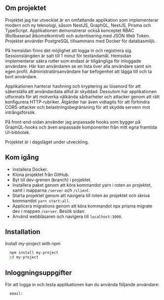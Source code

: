 
## Om projektet

Projektet jag har utvecklat är en omfattande applikation som implementerar modern och ny teknologi, såsom NestJS, GraphQL, NextJS, Prisma och TypeScript. Applikationen demonstrerar också konceptet RBAC (Rollbaserad åtkomstkontroll) och autentisering med JSON Web Token. Projektet använder PostgreSQL tillsammans med Docker för databasmiljö.

På hemsidan finns det möjlighet att logga in och registrera sig. Sessionslängden är satt till 1 minut för teständamål. Hemsidan implementerar säkra rutter som endast är tillgängliga för inloggade användare. Här kan användaren se en lista över alla användare samt sin egen profil. Administratörsanvändare har befogenhet att lägga till och ta bort användare.

Applikationen hanterar hashning och kryptering av lösenord för att säkerställa att användardata alltid är skyddad. Dessutom har applikationen utformats för att motverka välkända sårbarheter och attacker genom att rätt konfigurera HTTP-rubriker. Åtgärder har även vidtagits för att förhindra CORS-attacker och belastningsbegränsning för att skydda servern mot intrångsförsök.

På front-end-sidan använder jag anpassade hooks som bygger på GraphQL-hooks och även anpassade komponenter från mitt egna framtida UI-bibliotek.

Projektet är i dagsläget under utveckling.
## Kom igång

- Installera Docker.
- Klona projektet från GitHub.
- Byt till dev-grenen (branch) i projektet.
- Installera paket genom att köra kommandot yarn i roten av projektet, samt i mapparna ```/server``` och ```/client```.
- Starta projektet genom att navigera till roten av projektet och skriva kommandot ```yarn start:all```.
- Applicera migrations genom att köra kommandot npx prisma migrate dev i mappen ```/server```.
Besök sidan:
- Använd webbläsaren och navigera till ```localhost:3000```.
## Installation

Install my-project with npm

```bash
  npm install my-project
  cd my-project
```
    
## Inloggningsuppgifter

För att logga in och testa applikationen kan du använda följande användare:

```bash
  email:
